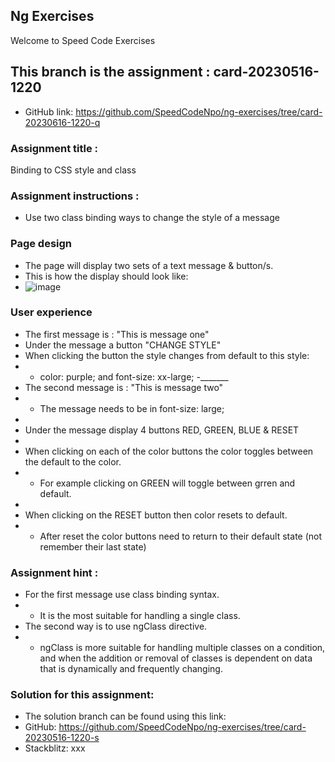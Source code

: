 ## Ng Exercises

Welcome to Speed Code Exercises

## This branch is the assignment : card-20230516-1220

- GitHub link: https://github.com/SpeedCodeNpo/ng-exercises/tree/card-20230616-1220-q

### Assignment title :

Binding to CSS style and class

### Assignment instructions :

- Use two class binding ways to change the style of a message

### Page design
- The page will display two sets of a text message & button/s.
- This is how the display should look like: 
- ![image](https://github.com/SpeedCodeNpo/ng-exercises/assets/132397719/a0ec8cde-c5b4-48b3-b140-46d04c0223b4)

### User experience
- The first message is : "This is message one"
- Under the message a button "CHANGE STYLE"
- When clicking the button the style changes from default to this style:
- - color: purple; and font-size: xx-large;
-_______
- The second message is : "This is message two"
- - The message needs to be in font-size: large;
-
- Under the message display 4 buttons RED, GREEN, BLUE & RESET
-
- When clicking on each of the color buttons the color toggles between the default to the color.
- - For example clicking on GREEN will toggle between grren and default.
-
- When clicking on the RESET button then color resets to default.
- - After reset the color buttons need to return to their default state (not remember their last state)

### Assignment hint :

- For the first message use class binding syntax.
- - It is the most suitable for handling a single class.
- The second way is to use ngClass directive.
- - ngClass is more suitable for handling multiple classes on a condition, and when the addition or removal of classes is dependent on data that is dynamically and frequently changing.

### Solution for this assignment:

- The solution branch can be found using this link:
- GitHub:  https://github.com/SpeedCodeNpo/ng-exercises/tree/card-20230516-1220-s
- Stackblitz:  xxx
